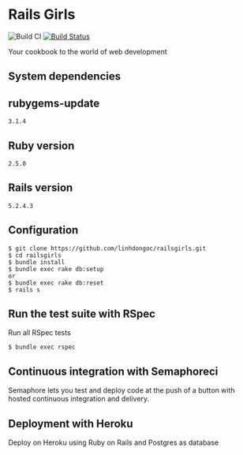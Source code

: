 # Rails Girls

![Build CI](https://github.com/linhdongoc/railsgirls/workflows/Build%20CI/badge.svg?branch=master)
[![Build Status](https://semaphoreci.com/api/v1/linhdongoc/railsgirls/branches/master/badge.svg)](https://semaphoreci.com/linhdongoc/railsgirls)

Your cookbook to the world of web development

## System dependencies

## rubygems-update

`3.1.4`

## Ruby version

`2.5.0`

## Rails version

`5.2.4.3`

## Configuration

```
$ git clone https://github.com/linhdongoc/railsgirls.git
$ cd railsgirls
$ bundle install
$ bundle exec rake db:setup
or
$ bundle exec rake db:reset
$ rails s
```

## Run the test suite with RSpec

Run all RSpec tests

```
$ bundle exec rspec
```

## Continuous integration with Semaphoreci
Semaphore lets you test and deploy code at the push of a button with hosted continuous integration and delivery.

## Deployment with Heroku
Deploy on Heroku using Ruby on Rails and Postgres as database
